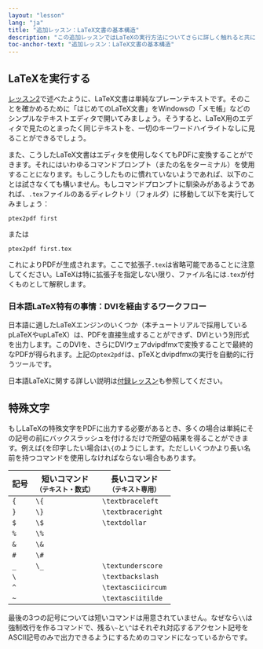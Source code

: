 ```yaml
---
layout: "lesson"
lang: "ja"
title: "追加レッスン：LaTeX文書の基本構造"
description: "この追加レッスンではLaTeXの実行方法についてさらに詳しく触れると共に、LaTeXが使用する特殊文字をPDFに印字する方法について説明します。"
toc-anchor-text: "追加レッスン：LaTeX文書の基本構造"
---
```


## LaTeXを実行する

[レッスン2](lesson-02)で述べたように、LaTeX文書は単純なプレーンテキストです。そのことを確かめるために「はじめてのLaTeX文書」をWindowsの「メモ帳」などのシンプルなテキストエディタで開いてみましょう。そうすると、LaTeX用のエディタで見たのとまったく同じテキストを、一切のキーワードハイライトなしに見ることができるでしょう。

また、こうしたLaTeX文書はエディタを使用しなくてもPDFに変換することができます。それにはいわゆるコマンドプロンプト（またの名をターミナル）を使用することになります。もしこうしたものに慣れていないようであれば、以下のことは試さなくても構いません。もしコマンドプロンプトに馴染みがあるようであれば、`.tex`ファイルのあるディレクトリ（フォルダ）に移動して以下を実行してみましょう：

`ptex2pdf first`

または

`ptex2pdf first.tex`

これによりPDFが生成されます。ここで拡張子`.tex`は省略可能であることに注意してください。LaTeXは特に拡張子を指定しない限り、ファイル名には`.tex`が付くものとして解釈します。

### 日本語LaTeX特有の事情：DVIを経由するワークフロー

日本語に適したLaTeXエンジンのいくつか（本チュートリアルで採用しているpLaTeXやupLaTeX）は、PDFを直接生成することができず、DVIという別形式を出力します。このDVIを、さらにDVIウェアdvipdfmxで変換することで最終的なPDFが得られます。上記の`ptex2pdf`は、pTeXとdvipdfmxの実行を自動的に行うツールです。

日本語LaTeXに関する詳しい説明は[付録レッスン](language-01)も参照してください。

## 特殊文字

もしLaTeXの特殊文字をPDFに出力する必要があるとき、多くの場合は単純にその記号の前にバックスラッシュを付けるだけで所望の結果を得ることができます。例えば`{`を印字したい場合は`\{`のようにします。ただしいくつかより長い名前を持つコマンドを使用しなければならない場合もあります。

| 記号 | 短いコマンド <br><small>（テキスト・数式）</small> | 長いコマンド <br><small>（テキスト専用）</small> |
| --- | --- | --- |
| `{`    | `\{`          | `\textbraceleft`  |
| `}`    | `\}`          | `\textbraceright` |
| `$`    | `\$`          | `\textdollar`     |
| `%`    | `\%`          |                   |
| `&`    | `\&`          |                   |
| `#`    | `\#`          |                   |
| `_`    | `\_`          | `\textunderscore` |
| ``\``  |               | `\textbackslash`  |
| `^`    |               | `\textasciicircum`|
| `~`    |               | `\textasciitilde` |

最後の3つの記号については短いコマンドは用意されていません。なぜなら`\\`は強制改行を作るコマンドで、残る`\~`と`\^`はそれぞれ対応するアクセント記号をASCII記号のみで出力できるようにするためのコマンドになっているからです。
